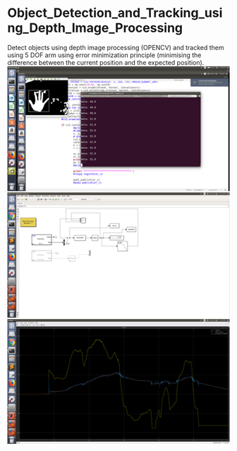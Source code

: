 # Object_Detection_and_Tracking_using_Depth_Image_Processing
Detect objects using depth image processing (OPENCV) and tracked them using 5 DOF arm using error minimization principle (minimising the difference between the current position and the expected position).
![Hand Tracking](https://github.com/PatilVrush/Object_Detection_and_Tracking_using_Depth_Image_Processing/blob/master/hand_trackin.png)
![Simulink Block](https://github.com/PatilVrush/Object_Detection_and_Tracking_using_Depth_Image_Processing/blob/master/ht_sim.png)
![Scope](https://github.com/PatilVrush/Object_Detection_and_Tracking_using_Depth_Image_Processing/blob/master/ht_scope.png)
